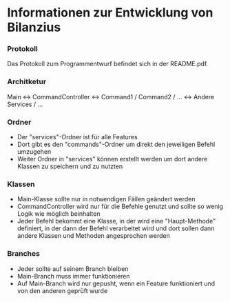 # Informationen zur Entwicklung von Bilanzius

### Protokoll
Das Protokoll zum Programmentwurf befindet sich in der README.pdf.

### Architketur

Main <-> CommandController <-> Command1 / Command2 / ... <-> Andere Services / ...

### Ordner

- Der "services"-Ordner ist für alle Features
- Dort gibt es den "commands"-Ordner um direkt den jeweiligen Befehl umzugehen
- Weiter Ordner in "services" können erstellt werden um dort andere Klassen zu speichern und zu nutzten

### Klassen

- Main-Klasse sollte nur in notwendigen Fällen geändert werden
- CommandController wird nur für die Befehle genutzt und sollte so wenig Logik wie möglich beinhalten
- Jeder Befehl bekommt eine Klasse, in der wird eine "Haupt-Methode" definiert, in der dann der Befehl verarbeitet wird und dort sollen dann andere Klassen und Methoden angesprochen werden

### Branches

- Jeder sollte auf seinem Branch bleiben
- Main-Branch muss immer funktionieren
- Auf Main-Branch wird nur gepusht, wenn ein Feature funktioniert und von den anderen geprüft wurde

